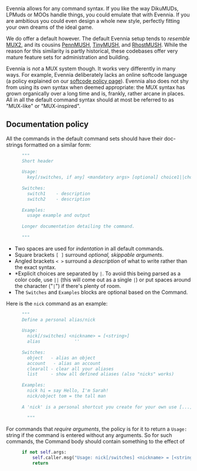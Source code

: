 
Evennia allows for any command syntax. If you like the way DikuMUDs, LPMuds or MOOs handle things, you could emulate that with Evennia. If you are ambitious you could even design a whole new style, perfectly fitting your own dreams of the ideal game. 

We do offer a default however. The default Evennia setup tends to *resemble* [MUX2](http://www.tinymux.org/), and its cousins [PennMUSH](http://www.pennmush.org), [TinyMUSH](http://tinymush.sourceforge.net/), and [RhostMUSH](http://www.rhostmush.org/). While the reason for this similarity is partly historical, these codebases offer very mature feature sets for administration and building.

Evennia is *not* a MUX system though. It works very differently in many ways. For example, Evennia deliberately lacks an online softcode language (a policy explained on our [softcode policy page](Soft-Code)). Evennia also does not shy from using its own syntax when deemed appropriate: the MUX syntax has grown organically over a long time and is, frankly, rather arcane in places.  All in all the default command syntax should at most be referred to as "MUX-like" or "MUX-inspired". 

## Documentation policy

All the commands in the default command sets should have their doc-strings formatted on a similar form: 

```python
      """
      Short header
    
      Usage:
        key[/switches, if any] <mandatory args> [optional] choice1||choice2||choice3
    
      Switches:
        switch1    - description
        switch2    - description
    
      Examples:
        usage example and output
    
      Longer documentation detailing the command.
    
      """
```

- Two spaces are used for *indentation* in all default commands. 
- Square brackets `[ ]` surround *optional, skippable arguments*. 
- Angled brackets `< >` surround a _description_ of what to write rather than the exact syntax. 
- *Explicit choices are separated by `|`. To avoid this being parsed as a color code, use `||` (this will come out as a single `|`) or put spaces around the character ("` | `") if there's plenty of room. 
- The `Switches` and `Examples` blocks are optional based on the Command.  

Here is the `nick` command as an example: 

```python
      """
      Define a personal alias/nick
    
      Usage:
        nick[/switches] <nickname> = [<string>]
        alias             ''
    
      Switches:
        object   - alias an object
        account   - alias an account
        clearall - clear all your aliases
        list     - show all defined aliases (also "nicks" works)
    
      Examples:
        nick hi = say Hello, I'm Sarah!
        nick/object tom = the tall man
    
      A 'nick' is a personal shortcut you create for your own use [...]
    
        """
```

For commands that *require arguments*, the policy is for it to return a `Usage:` string if the command is entered without any arguments. So for such commands, the Command body should contain something to the effect of

```python
      if not self.args:
          self.caller.msg("Usage: nick[/switches] <nickname> = [<string>]")
          return
```
